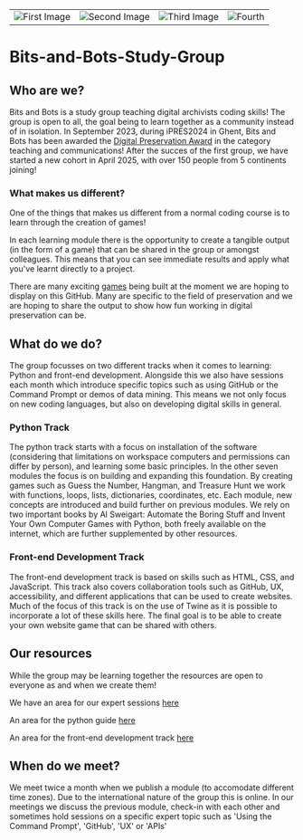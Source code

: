 |||||
|:-:|:-:|:-:|:-:|
|![First Image](https://github.com/Lotte-W/Bits-and-Bots-study-group/blob/main/media/Bits%20and%20Bots%20logo.jpg)|![Second Image](https://github.com/Lotte-W/Bits-and-Bots-study-group/blob/main/media/Bits%20and%20Bots%20logo.jpg)|![Third Image](https://github.com/Lotte-W/Bits-and-Bots-study-group/blob/main/media/Bits%20and%20Bots%20logo.jpg)|![Fourth](https://github.com/Lotte-W/Bits-and-Bots-study-group/blob/main/media/Bits%20and%20Bots%20logo.jpg)|

# Bits-and-Bots-Study-Group

## Who are we?
Bits and Bots is a study group teaching digital archivists coding skills! The group is open to all, the goal being to learn together as a community instead of in isolation. 
In September 2023, during iPRES2024 in Ghent, Bits and Bots has been awarded the [Digital Preservation Award](https://www.dpconline.org/events/digital-preservation-awards/the-finalists-award-for-teaching-and-communications) in the category teaching and communications! 
After the succes of the first group, we have started a new cohort in April 2025, with over 150 people from 5 continents joining!

### What makes us different?

One of the things that makes us different from a normal coding course is to learn through the creation of games!

In each learning module there is the opportunity to create a tangible output (in the form of a game) that can be shared in the group or amongst colleagues. This means that you can see immediate results and apply what you've learnt directly to a project. 

There are many exciting [games](https://github.com/Lotte-W/Bits-and-Bots-study-group/tree/main/Games) being built at the moment we are hoping to display on this GitHub. Many are specific to the field of preservation and we are hoping to share the output to show how fun working in digital preservation can be. 

## What do we do?

The group focusses on two different tracks when it comes to learning: Python and front-end development. Alongside this we also have sessions each month which introduce specific topics such as using GitHub or the Command Prompt or demos of data mining. This means we not only focus on new coding languages, but also on developing digital skills in general. 

### Python Track
The python track starts with a focus on installation of the software (considering that limitations on workspace computers and permissions can differ by person), and learning some basic principles. In the other seven modules the focus is on building and expanding this foundation. By creating games such as Guess the Number, Hangman, and Treasure Hunt we work with functions, loops, lists, dictionaries, coordinates, etc. Each module, new concepts are introduced and build further on previous modules. We rely on two important books by Al Sweigart: Automate the Boring Stuff and Invent Your Own Computer Games with Python, both freely available on the internet, which are further supplemented by other resources.

### Front-end Development Track
The front-end development track is based on skills such as HTML, CSS, and JavaScript. This track also covers collaboration tools such as GitHub, UX, accessibility, and different applications that can be used to create websites. Much of the focus of this track is on the use of Twine as it is possible to incorporate a lot of these skills here. The final goal is to be able to create your own website game that can be shared with others.

## Our resources
While the group may be learning together the resources are open to everyone as and when we create them!

We have an area for our expert sessions [here](https://github.com/Lotte-W/Bits-and-Bots-study-group/tree/main/Expert_sessions)

An area for the python guide [here](https://github.com/Lotte-W/Bits-and-Bots-study-group/tree/main/Python_recources)

An area for the front-end development track [here](https://github.com/Lotte-W/Bits-and-Bots-study-group/tree/main/front-end_resources)


## When do we meet?
We meet twice a month when we publish a module (to accomodate different time zones). Due to the international nature of the group this is online. In our meetings we discuss the previous module, check-in with each other and sometimes hold sessions on a specific expert topic such as 'Using the Command Prompt', 'GitHub', 'UX' or 'APIs'


